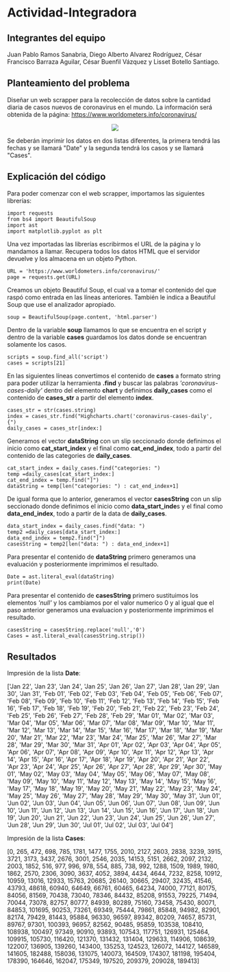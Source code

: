 # Actividad-Integradora 
## Integrantes del equipo
Juan Pablo Ramos Sanabria, 
Diego Alberto Alvarez Rodríguez, 
César Francisco Barraza Aguilar, 
César Buenfil Vázquez y 
Lisset Botello Santiago.

## Planteamiento del problema 
Diseñar un web scrapper para la recolección de datos sobre la cantidad diaria de casos nuevos de coronavirus en el mundo. La información será obtenida de la página: https://www.worldometers.info/coronavirus/

 <p align="center">
  <img src="https://github.com/LissetB-San/Actividad-Integradora/blob/master/A.PNG">
</p>

Se deberán imprimir los datos en dos listas diferentes, la primera tendrá las fechas y se llamará "Date" y la segunda tendrá los casos y se llamará "Cases".

## Explicación del código
Para poder comenzar con el web scrapper, importamos las siguientes librerías:
```
import requests
from bs4 import BeautifulSoup
import ast
import matplotlib.pyplot as plt
```
Una vez importadas las librerías escribirmos el URL de la página y lo mandamos a llamar. Recupera todos los datos HTML que el servidor devuelve y los almacena en un objeto Python.
```
URL = 'https://www.worldometers.info/coronavirus/'
page = requests.get(URL)
```
Creamos un objeto Beautiful Soup, el cual va a tomar el contenido del que raspó como entrada en las líneas anteriores. También le indica a Beautiful Soup que use el analizador apropiado.
```
soup = BeautifulSoup(page.content, 'html.parser')
```
Dentro de la variable **soup** llamamos lo que se encuentra en el script y dentro de la variable **cases** guardamos los datos donde se encuentran solamente los casos.
```
scripts = soup.find_all('script')
cases = scripts[21]
```
En las siguientes líneas convertimos el contenido de **cases** a formato string para poder utilizar la herramienta **.find** y buscar las palabras _'coronavirus-cases-daily'_ dentro del elemento **chart** y definimos **daily_cases** como el contenido de **cases_str** a partir del elemento **index**.
```
cases_str = str(cases.string)
index = cases_str.find("Highcharts.chart('coronavirus-cases-daily', {")
daily_cases = cases_str[index:]
```
Generamos el vector **dataString** con un slip seccionado donde definimos el inicio como **cat_start_index** y el final como **cat_end_index**, todo a partir del contenido de las categories de **daily_cases**.

```
cat_start_index = daily_cases.find("categories: ")
temp =daily_cases[cat_start_index:]
cat_end_index = temp.find("]")
dataString = temp[len("categories: ") : cat_end_index+1]
```

De igual forma que lo anterior, generamos el vector **casesString** con un slip seccionado donde definimos el inicio como **data_start_inde**s y el final como **data_end_index**, todo a partir de la data de **daily_cases**.
```
data_start_index = daily_cases.find("data: ")
temp2 =daily_cases[data_start_index:]
data_end_index = temp2.find("]")
casesString = temp2[len("data: ") : data_end_index+1]
```

Para presentar el contenido de **dataString** primero generamos una evaluación y posteriormente imprimimos el resultado.
```
Date = ast.literal_eval(dataString)
print(Date)
```

Para presentar el contenido de **casesString** primero sustituimos los elementos _'null'_ y los cambiamos por el valor numerico 0 y al igual que el paso anterior generamos una evaluacion y posteriormente imprimimos el resultado.
```
casesString = casesString.replace('null','0')
Cases = ast.literal_eval(casesString.strip())
```
## Resultados
Impresión de la lista **Date**:

['Jan 22', 'Jan 23', 'Jan 24', 'Jan 25', 'Jan 26', 'Jan 27', 'Jan 28', 'Jan 29', 'Jan 30', 'Jan 31', 'Feb 01', 'Feb 02', 'Feb 03', 'Feb 04', 'Feb 05', 'Feb 06', 'Feb 07', 'Feb 08', 'Feb 09', 'Feb 10', 'Feb 11', 'Feb 12', 'Feb 13', 'Feb 14', 'Feb 15', 'Feb 16', 'Feb 17', 'Feb 18', 'Feb 19', 'Feb 20', 'Feb 21', 'Feb 22', 'Feb 23', 'Feb 24', 'Feb 25', 'Feb 26', 'Feb 27', 'Feb 28', 'Feb 29', 'Mar 01', 'Mar 02', 'Mar 03', 'Mar 04', 'Mar 05', 'Mar 06', 'Mar 07', 'Mar 08', 'Mar 09', 'Mar 10', 'Mar 11', 'Mar 12', 'Mar 13', 'Mar 14', 'Mar 15', 'Mar 16', 'Mar 17', 'Mar 18', 'Mar 19', 'Mar 20', 'Mar 21', 'Mar 22', 'Mar 23', 'Mar 24', 'Mar 25', 'Mar 26', 'Mar 27', 'Mar 28', 'Mar 29', 'Mar 30', 'Mar 31', 'Apr 01', 'Apr 02', 'Apr 03', 'Apr 04', 'Apr 05', 'Apr 06', 'Apr 07', 'Apr 08', 'Apr 09', 'Apr 10', 'Apr 11', 'Apr 12', 'Apr 13', 'Apr 14', 'Apr 15', 'Apr 16', 'Apr 17', 'Apr 18', 'Apr 19', 'Apr 20', 'Apr 21', 'Apr 22', 'Apr 23', 'Apr 24', 'Apr 25', 'Apr 26', 'Apr 27', 'Apr 28', 'Apr 29', 'Apr 30', 'May 01', 'May 02', 'May 03', 'May 04', 'May 05', 'May 06', 'May 07', 'May 08', 'May 09', 'May 10', 'May 11', 'May 12', 'May 13', 'May 14', 'May 15', 'May 16', 'May 17', 'May 18', 'May 19', 'May 20', 'May 21', 'May 22', 'May 23', 'May 24', 'May 25', 'May 26', 'May 27', 'May 28', 'May 29', 'May 30', 'May 31', 'Jun 01', 'Jun 02', 'Jun 03', 'Jun 04', 'Jun 05', 'Jun 06', 'Jun 07', 'Jun 08', 'Jun 09', 'Jun 10', 'Jun 11', 'Jun 12', 'Jun 13', 'Jun 14', 'Jun 15', 'Jun 16', 'Jun 17', 'Jun 18', 'Jun 19', 'Jun 20', 'Jun 21', 'Jun 22', 'Jun 23', 'Jun 24', 'Jun 25', 'Jun 26', 'Jun 27', 'Jun 28', 'Jun 29', 'Jun 30', 'Jul 01', 'Jul 02', 'Jul 03', 'Jul 04']

Impresión de la lista **Cases**:

[0, 265, 472, 698, 785, 1781, 1477, 1755, 2010, 2127, 2603, 2838, 3239, 3915, 3721, 3173, 3437, 2676, 3001, 2546, 2035, 14153, 5151, 2662, 2097, 2132, 2003, 1852, 516, 977, 996, 978, 554, 885, 738, 992, 1288, 1509, 1989, 1980, 1862, 2570, 2306, 3090, 3637, 4052, 3894, 4434, 4644, 7232, 8258, 10912, 10959, 13016, 12933, 15763, 20685, 26140, 30665, 29407, 32435, 41546, 43793, 48618, 60940, 64649, 66761, 60465, 64234, 74000, 77121, 80175, 84056, 81569, 70438, 73040, 78346, 84432, 85208, 91553, 79225, 71494, 70044, 73078, 82757, 80777, 84939, 80289, 75160, 73458, 75430, 80071, 84853, 101695, 90253, 73261, 69349, 75444, 79861, 85848, 94982, 82901, 82174, 79429, 81443, 95884, 96330, 96597, 89342, 80209, 74657, 85731, 89767, 97301, 100393, 96957, 82562, 90485, 95859, 103538, 108410, 108938, 100497, 97349, 90910, 93893, 107543, 117751, 126931, 125464, 109915, 105730, 116420, 121370, 131432, 131404, 129633, 114906, 108639, 122007, 136905, 139260, 143400, 135253, 124523, 126072, 144127, 146589, 141605, 182488, 158036, 131075, 140073, 164509, 174307, 181198, 195404, 178390, 164646, 162047, 175349, 197520, 209379, 209028, 189413]

